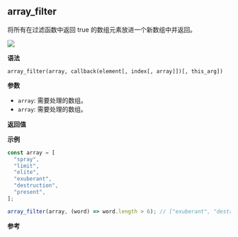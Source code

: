 ## array_filter

将所有在过滤函数中返回 true 的数组元素放进一个新数组中并返回。

![](https://img.shields.io/badge/-Array-blue)

**语法**

`array_filter(array, callback(element[, index[, array]])[, this_arg])`

**参数**

- `array`: 需要处理的数组。
- `array`: 需要处理的数组。

**返回值**

**示例**

```js
const array = [
  "spray",
  "limit",
  "elite",
  "exuberant",
  "destruction",
  "present",
];

array_filter(array, (word) => word.length > 6); // ["exuberant", "destruction", "present"]
```

**参考**

